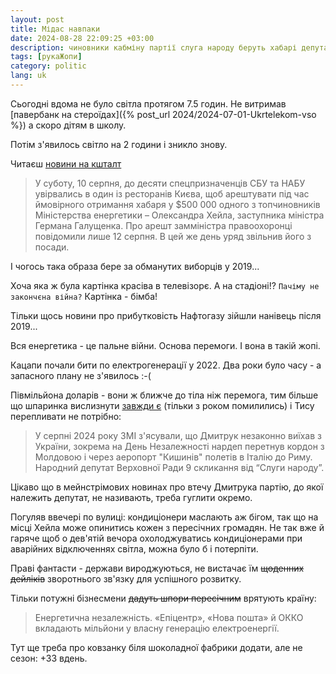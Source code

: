 ```yaml
---
layout: post
title: Мідас навпаки
date: 2024-08-28 22:09:25 +03:00
description: чиновники кабміну партії слуга народу беруть хабарі депутати слуги народу втікають за кордон
tags: [рукаЖопи]
category: politic
lang: uk
---
```


Сьогодні вдома не було світла протягом 7.5 годин.
Не витримав [павербанк на стероїдах]({% post_url 2024/2024-07-01-Ukrtelekom-vso %}) а скоро дітям в школу.

Потім з'явилось світло на 2 години і зникло знову.

Читаєш [новини на кшталт](https://forbes.ua/money/za-spriyannya-ministra-galushchenko-zastupnik-ministra-energetiki-vtrativ-posadu-i-mozhe-sisti-na-12-rokiv-khto-takiy-oleksandr-kheylo-i-yaka-rol-u-vugilniy-spravi-ministra-energetiki-13082024-22971)
> У суботу, 10 серпня, до десяти спецпризначенців СБУ та НАБУ увірвались в один із ресторанів Києва, щоб арештувати під час ймовірного отримання хабаря у $500 000 одного з топчиновників Міністерства енергетики – Олександра Хейла, заступника міністра Германа Галущенка. Про арешт замміністра правоохоронці повідомили лише 12 серпня. В цей же день уряд звільнив його з посади.

І чогось така образа бере за обманутих виборців у 2019...

Хоча яка ж була картінка красіва в телевізорє. 
А на стадіоні!? 
`Пачіму не закончєна війна?`
Картінка - бімба!

Тільки щось новини про прибутковість Нафтогазу зійшли нанівець після 2019...

Вся енергетика - це пальне війни.
Основа перемоги.
І вона в такій жопі.

Кацапи почали бити по електрогенерації у 2022. 
Два роки було часу - а запасного плану не з'явилось :-(

Півмільйона доларів - вони ж ближче до тіла ніж перемога, тим більше що шпаринка вислизнути 
[завжди є](https://www.chesno.org/politician/157312/) (тільки з роком помилились) і Тису перепливати не потрібно:

> У серпні 2024 року ЗМІ з'ясували, що Дмитрук незаконно виїхав з України, зокрема на День Незалежності нардеп перетнув кордон з Молдовою і через аеропорт "Кишинів" полетів в Італію до Риму.
Народний депутат Верховної Ради 9 скликання від “Слуги народу”.

Цікаво що в мейнстрімових новинах про втечу Дмитрука партію, до якої належить депутат, не називають, треба гуглити окремо.

Погуляв ввечері по вулиці:
кондиціонери маслають аж бігом, так що на місці Хейла може опинитись кожен з пересічних громадян.
Не так вже й гаряче щоб о дев'ятій вечора охолоджуватись кондиціонерами при аварійних відключеннях світла, можна було б і потерпіти.

Праві фантасти - держави вироджуються, не вистачає їм ~~щоденних дейліків~~ зворотнього зв'язку для успішного розвитку.

Тільки потужні бізнесмени ~~дадуть шпори пересічним~~ врятують країну:

> Енергетична незалежність. «Епіцентр», «Нова пошта» й ОККО вкладають мільйони у власну генерацію електроенергії.

Тут ще треба про ковзанку біля шоколадної фабрики додати, але не сезон: +33 вдень.